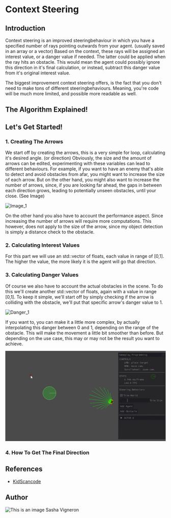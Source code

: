 # Context Steering
## Introduction
Context steering is an improved steeringbehaviour in which you have a specified number of rays pointing outwards from your agent. (usually saved in an array or a vector)
Based on the context, these rays will be assigned an interest value, or a danger value if needed. The latter could be applied when the ray hits an obstacle. This would mean the agent could possibly ignore this direction in it's final calculation, or instead, subtract this danger value from it's original interest value.

The biggest improvement context steering offers, is the fact that you don't need to make tons of different steeringbehaviours.
Meaning, you're code will be much more limited, and possible more readable as well.

## The Algorithm Explained!


## Let's Get Started!
### 1. Creating The Arrows
We start off by creating the arrows, this is a very simple for loop, calculating it's desired angle. (or direction)
Obviously, the size and the amount of arrows can be edited, experimenting with these variables can lead to different behaviours.
For example, if you want to have an enemy that's able to detect and avoid obstacles from afar, you might want to increase the size of each arrow.
But on the other hand, you might also want to increase the number of arrows, since, if you are looking far ahead, the gaps in between each direction grows, leading to potentially unseen obstacles, until your close. (See Image)

![Image_1](https://i.imgur.com/htM5qWv.png)

On the other hand you also have to account the performance aspect. Since increasing the number of arrows will require more computations. 
This however, does not apply to the size of the arrow, since my object detection is simply a distance check to the obstacle.

### 2. Calculating Interest Values
For this part we will use an std::vector of floats, each value in range of [0,1]. 
The higher the value, the more likely it is the agent will go that direction.

### 3. Calculating Danger Values
Of course we also have to account the actual obstacles in the scene. To do this we'll create another std::vector of floats, again with a value in range [0,1].
To keep it simple, we'll start off by simply checking if the arrow is colliding with the obstacle, we'll put that specific arrow's danger value to 1. 

![Danger_1](/Footage/DangerValue.gif?raw=true "DangerValue")

If you want to, you can make it a little more complex, by actually interpolating this danger between 0 and 1, depending on the range of the obstacle.
This will make the movement a little bit smoother than before. But depending on the use case, this may or may not be the result you want to achieve.

![Danger_2](/Footage/DangerValue_2.gif?raw=true "DangerValue_2")

### 4. How To Get The Final Direction



## References
- [KidScancode](https://kidscancode.org/godot_recipes/ai/context_map/)

## Author
![This is an image](https://myoctocat.com/assets/images/base-octocat.svg)
Sasha Vigneron
